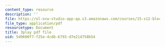 ```yaml
---
content_type: resource
description: ''
file: https://ol-ocw-studio-app-qa.s3.amazonaws.com/courses/15-s12-blockchain-and-money-fall-2018/5d9600f7f25e4cdb6793d7e214758b54_GLVrOlHLJ1U.pdf
file_type: application/pdf
resourcetype: Document
title: 3play pdf file
uid: 5d9600f7-f25e-4cdb-6793-d7e214758b54
---
```

